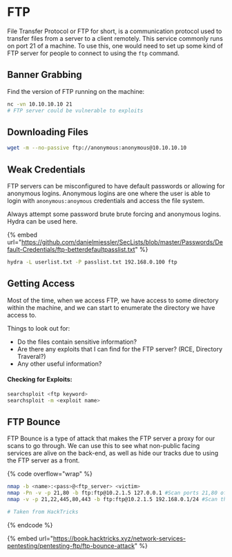 # FTP

File Transfer Protocol or FTP for short, is a communication protocol used to transfer files from a server to a client remotely. This service commonly runs on port 21 of a machine. To use this, one would need to set up some kind of FTP server for people to connect to using the `ftp` command.

## Banner Grabbing

Find the version of FTP running on the machine:

```bash
nc -vn 10.10.10.10 21
# FTP server could be vulnerable to exploits
```

## Downloading Files

```bash
wget -m --no-passive ftp://anonymous:anonymous@10.10.10.10
```

## Weak Credentials

FTP servers can be misconfigured to have default passwords or allowing for anonymous logins. Anonymous logins are one where the user is able to login with `anonymous:anoymous` credentials and access the file system.

&#x20;Always attempt some password brute brute forcing and anonymous logins. Hydra can be used here.

{% embed url="https://github.com/danielmiessler/SecLists/blob/master/Passwords/Default-Credentials/ftp-betterdefaultpasslist.txt" %}

```bash
hydra -L userlist.txt -P passlist.txt 192.168.0.100 ftp
```

## Getting Access

Most of the time, when we access FTP, we have access to some directory within the machine, and we can start to enumerate the directory we have access to.

Things to look out for:

* Do the files contain sensitive information?
* Are there any exploits that I can find for the FTP server? (RCE, Directory Traveral?)
* Any other useful information?

#### Checking for Exploits:

```bash
searchsploit <ftp keyword>
searchsploit -m <exploit name>
```

## FTP Bounce

FTP Bounce is a type of attack that makes the FTP server a proxy for our scans to go through. We can use this to see what non-public facing services are alive on the back-end, as well as hide our tracks due to using the FTP server as a front.

{% code overflow="wrap" %}
```bash
nmap -b <name>:<pass>@<ftp_server> <victim>
nmap -Pn -v -p 21,80 -b ftp:ftp@10.2.1.5 127.0.0.1 #Scan ports 21,80 of the FTP
nmap -v -p 21,22,445,80,443 -b ftp:ftp@10.2.1.5 192.168.0.1/24 #Scan the internal network (of the FTP) ports 21,22,445,80,443

# Taken from HackTricks
```
{% endcode %}

{% embed url="https://book.hacktricks.xyz/network-services-pentesting/pentesting-ftp/ftp-bounce-attack" %}
